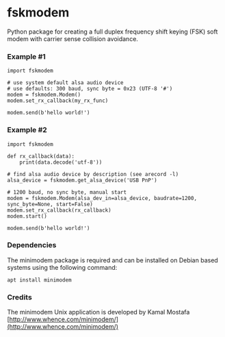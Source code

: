 # fskmodem
Python package for creating a full duplex frequency shift keying (FSK) soft modem with carrier sense collision avoidance.

### Example #1
```
import fskmodem

# use system default alsa audio device
# use defaults: 300 baud, sync byte = 0x23 (UTF-8 '#')
modem = fskmodem.Modem()
modem.set_rx_callback(my_rx_func)

modem.send(b'hello world!')
```

### Example #2
```
import fskmodem

def rx_callback(data):
    print(data.decode('utf-8'))

# find alsa audio device by description (see arecord -l)
alsa_device = fskmodem.get_alsa_device('USB PnP')

# 1200 baud, no sync byte, manual start
modem = fskmodem.Modem(alsa_dev_in=alsa_device, baudrate=1200, sync_byte=None, start=False)
modem.set_rx_callback(rx_callback)
modem.start()

modem.send(b'hello world!')
```

### Dependencies
The minimodem package is required and can be installed on Debian based systems using the following command:
```
apt install minimodem
```

### Credits

The minimodem Unix application is developed by Kamal Mostafa
[http://www.whence.com/minimodem/](http://www.whence.com/minimodem/)
